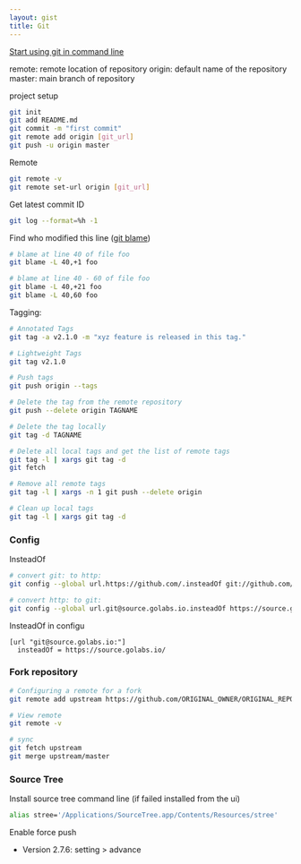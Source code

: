```yaml
---
layout: gist
title: Git
---
```


[Start using git in command line](https://docs.gitlab.com/ee/gitlab-basics/start-using-git.html)

remote: remote location of repository
origin: default name of the repository
master: main branch of repository

project setup
```sh
git init
git add README.md
git commit -m "first commit"
git remote add origin [git_url]
git push -u origin master 
```

Remote 
```sh
git remote -v
git remote set-url origin [git_url]
```

Get latest commit ID
```sh
git log --format=%h -1
```

Find who modified this line ([git blame](https://git-scm.com/docs/git-blame))
```sh
# blame at line 40 of file foo
git blame -L 40,+1 foo

# blame at line 40 - 60 of file foo
git blame -L 40,+21 foo
git blame -L 40,60 foo
```

Tagging:
```sh
# Annotated Tags
git tag -a v2.1.0 -m "xyz feature is released in this tag."

# Lightweight Tags
git tag v2.1.0

# Push tags
git push origin --tags

# Delete the tag from the remote repository
git push --delete origin TAGNAME

# Delete the tag locally
git tag -d TAGNAME

# Delete all local tags and get the list of remote tags
git tag -l | xargs git tag -d
git fetch

# Remove all remote tags
git tag -l | xargs -n 1 git push --delete origin

# Clean up local tags
git tag -l | xargs git tag -d
```



### Config

InsteadOf
```sh
# convert git: to http:
git config --global url.https://github.com/.insteadOf git://github.com/

# convert http: to git:
git config --global url.git@source.golabs.io.insteadOf https://source.golabs.io
```

InsteadOf in configu
```
[url "git@source.golabs.io:"]
  insteadOf = https://source.golabs.io/
```


### Fork repository

```sh
# Configuring a remote for a fork
git remote add upstream https://github.com/ORIGINAL_OWNER/ORIGINAL_REPOSITORY.git

# View remote
git remote -v

# sync
git fetch upstream
git merge upstream/master
```


### Source Tree

Install source tree command line (if failed installed from the ui)
```sh
alias stree='/Applications/SourceTree.app/Contents/Resources/stree'
```

Enable force push
- Version 2.7.6: setting > advance
